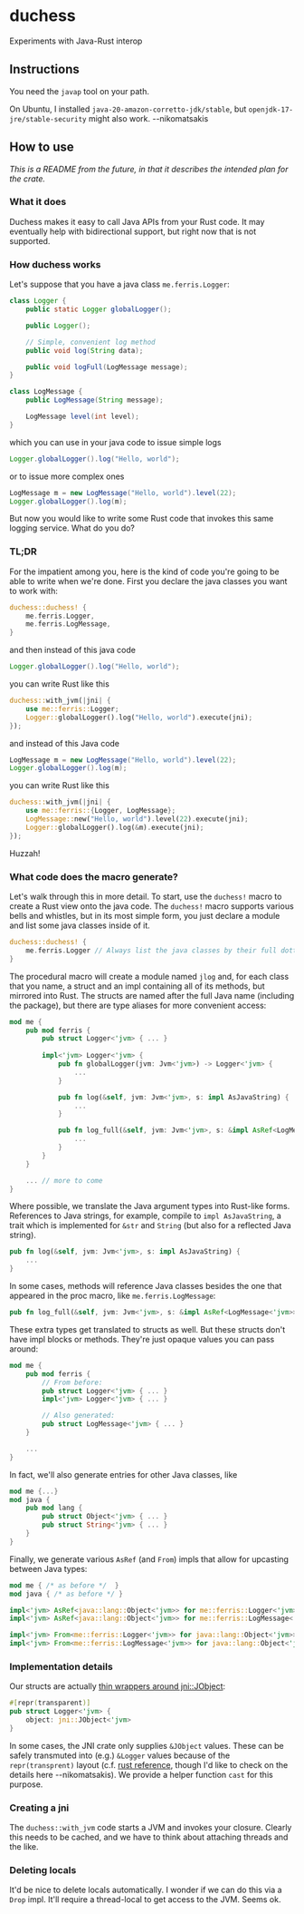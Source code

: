 # duchess
Experiments with Java-Rust interop

## Instructions

You need the `javap` tool on your path.

On Ubuntu, I installed `java-20-amazon-corretto-jdk/stable`, 
but `openjdk-17-jre/stable-security` might also work. --nikomatsakis

## How to use

*This is a README from the future, in that it describes the intended plan for the crate.*

### What it does

Duchess makes it easy to call Java APIs from your Rust code. It may eventually help with bidirectional support, but right now that is not supported.

### How duchess works

Let's suppose that you have a java class `me.ferris.Logger`:

```java
class Logger {
    public static Logger globalLogger();

    public Logger();

    // Simple, convenient log method
    public void log(String data);

    public void logFull(LogMessage message);
}

class LogMessage {
    public LogMessage(String message);

    LogMessage level(int level);
}
```

which you can use in your java code to issue simple logs

```java
Logger.globalLogger().log("Hello, world");
```

or to issue more complex ones

```java
LogMessage m = new LogMessage("Hello, world").level(22);
Logger.globalLogger().log(m);
```

But now you would like to write some Rust code that invokes this same logging service. What do you do?

### TL;DR

For the impatient among you, here is the kind of code you're going to be able to write when we're done. First you declare the java classes you want to work with:

```rust
duchess::duchess! {
    me.ferris.Logger,
    me.ferris.LogMessage,
}
```

and then instead of this java code

```java
Logger.globalLogger().log("Hello, world");
```

you can write Rust like this

```rust
duchess::with_jvm(|jni| {
    use me::ferris::Logger;
    Logger::globalLogger().log("Hello, world").execute(jni);
});
```

and instead of this Java code

```java
LogMessage m = new LogMessage("Hello, world").level(22);
Logger.globalLogger().log(m);
```

you can write Rust like this

```rust
duchess::with_jvm(|jni| {
    use me::ferris::{Logger, LogMessage};
    LogMessage::new("Hello, world").level(22).execute(jni);
    Logger::globalLogger().log(&m).execute(jni);
});
```

Huzzah!

### What code does the macro generate?

Let's walk through this in more detail. To start, use the `duchess!` macro to create a Rust view onto the java code. The `duchess!` macro supports various bells and whistles, but in its most simple form, you just declare a module and list some java classes inside of it.

```rust
duchess::duchess! {
    me.ferris.Logger // Always list the java classes by their full dotted name!
}
```

The procedural macro will create a module named `jlog` and, for each class that you name, a struct and an impl containing all of its methods, but mirrored into Rust. The structs are named after the full Java name (including the package), but there are type aliases for more convenient access:

```rust
mod me {
    pub mod ferris {
        pub struct Logger<'jvm> { ... }    
    
        impl<'jvm> Logger<'jvm> {
            pub fn globalLogger(jvm: Jvm<'jvm>) -> Logger<'jvm> {
                ...
            }

            pub fn log(&self, jvm: Jvm<'jvm>, s: impl AsJavaString) {
                ...
            }

            pub fn log_full(&self, jvm: Jvm<'jvm>, s: &impl AsRef<LogMessage<'jvm>>) {
                ...
            }
        }
    }

    ... // more to come
}
```

Where possible, we translate the Java argument types into Rust-like forms. References to Java strings, for example, compile to `impl AsJavaString`, a trait which is implemented for `&str` and `String` (but also for a reflected Java string).

```rust
pub fn log(&self, jvm: Jvm<'jvm>, s: impl AsJavaString) {
    ...
}
```

In some cases, methods will reference Java classes besides the one that appeared in the proc macro, like `me.ferris.LogMessage`:

```rust
pub fn log_full(&self, jvm: Jvm<'jvm>, s: &impl AsRef<LogMessage<'jvm>>)
```

These extra types get translated to structs as well. But these structs don't have impl blocks or methods. They're just opaque values you can pass around:

```rust
mod me {
    pub mod ferris {
        // From before:
        pub struct Logger<'jvm> { ... }
        impl<'jvm> Logger<'jvm> { ... }

        // Also generated:
        pub struct LogMessage<'jvm> { ... }
    }

    ...
}
```

In fact, we'll also generate entries for other Java classes, like

```rust
mod me {...}
mod java {
    pub mod lang {
        pub struct Object<'jvm> { ... }
        pub struct String<'jvm> { ... }
    }
}
```

Finally, we generate various `AsRef` (and `From`) impls that allow for upcasting between Java types:

```rust
mod me { /* as before */  }
mod java { /* as before */ }

impl<'jvm> AsRef<java::lang::Object<'jvm>> for me::ferris::Logger<'jvm> { ... }
impl<'jvm> AsRef<java::lang::Object<'jvm>> for me::ferris::LogMessage<'jvm> { ... }

impl<'jvm> From<me::ferris::Logger<'jvm>> for java::lang::Object<'jvm>> { ... }
impl<'jvm> From<me::ferris::LogMessage<'jvm>> for java::lang::Object<'jvm>> { ... }
```

### Implementation details

Our structs are actually [thin wrappers around jni::JObject][JO]:

[JO]: https://docs.rs/jni/0.21.1/jni/objects/struct.JObject.html

```rust
#[repr(transparent)]
pub struct Logger<'jvm> {
    object: jni::JObject<'jvm>
}
```

In some cases, the JNI crate only supplies `&JObject` values. These can be safely transmuted into (e.g.) `&Logger` values because of the `repr(transprent)` layout (c.f. [rust reference][rrtr], though I'd like to check on the details here --nikomatsakis). We provide a helper function `cast` for this purpose.

[rrtr]: https://doc.rust-lang.org/reference/type-layout.html?highlight=transparent#the-transparent-representation

### Creating a jni

The `duchess::with_jvm` code starts a JVM and invokes your closure. Clearly this needs to be cached, and we have to think about attaching threads and the like.

### Deleting locals

It'd be nice to delete locals automatically. I wonder if we can do this via a `Drop` impl. It'll require a thread-local to get access to the JVM. Seems ok.


